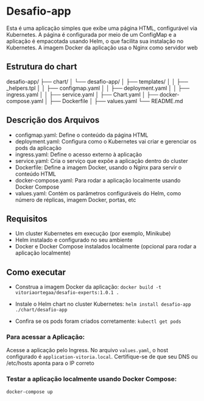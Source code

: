 # Desafio-app

Esta é uma aplicação simples que exibe uma página HTML, configurável via Kubernetes. A página é configurada por meio de um ConfigMap e a aplicação é empacotada usando Helm, o que facilita sua instalação no Kubernetes. A imagem Docker da aplicação usa o Nginx como servidor web

## Estrutura do chart

desafio-app/
├── chart/
│   └── desafio-app/
│       ├── templates/
│       │   ├── _helpers.tpl
│       │   ├── configmap.yaml
│       │   ├── deployment.yaml
│       │   ├── ingress.yaml
│       │   ├── service.yaml
│       ├── Chart.yaml
│       ├── docker-compose.yaml
│       ├── Dockerfile
│       ├── values.yaml
└── README.md

## Descrição dos Arquivos
- configmap.yaml: Define o conteúdo da página HTML
- deployment.yaml: Configura como o Kubernetes vai criar e gerenciar os pods da aplicação
- ingress.yaml: Define o acesso externo à aplicação
- service.yaml: Cria o serviço que expõe a aplicação dentro do cluster
- Dockerfile: Define a imagem Docker, usando o Nginx para servir o conteúdo HTML
- docker-compose.yaml: Para rodar a aplicação localmente usando Docker Compose
- values.yaml: Contém os parâmetros configuráveis do Helm, como número de réplicas, imagem Docker, portas, etc

## Requisitos

- Um cluster Kubernetes em execução (por exemplo, Minikube)
- Helm instalado e configurado no seu ambiente
- Docker e Docker Compose instalados localmente (opcional para rodar a aplicação localmente)

## Como executar

- Construa a imagem Docker da aplicação:
`docker build -t vitoriaortegaa/desafio-experts:1.0.1 . `

- Instale o Helm chart no cluster Kubernetes:
`helm install desafio-app ./chart/desafio-app`

- Confira se os pods foram criados corretamente:
`kubectl get pods`

### Para acessar a Aplicação:
Acesse a aplicação pelo Ingress. No arquivo `values.yaml`, o host configurado é `application-vitoria.local`. Certifique-se de que seu DNS ou /etc/hosts aponta para o IP correto

### Testar a aplicação localmente usando Docker Compose:
`docker-compose up`